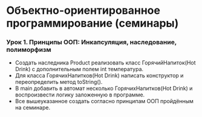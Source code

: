 # Объектно-ориентированное программирование (семинары)

### Урок 1. Принципы ООП: Инкапсуляция, наследование, полиморфизм

- Создать наследника Product реализовать класс ГорячийНапиток(Hot Drink) с дополнительным полем int температура.
- Для класса ГорячихНапитков(Hot Drink) написать конструктор и переопределить метод toString().
- В main добавить в автомат несколько ГорячихНапитков(Hot Drink) и воспроизвести логику заложенную в программе.
- Все вышеуказанное создать согласно принципам ООП пройдённым на семинаре.
